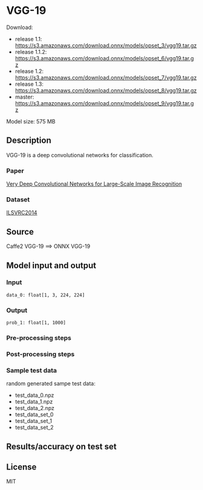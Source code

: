 # VGG-19

Download:
- release 1.1: https://s3.amazonaws.com/download.onnx/models/opset_3/vgg19.tar.gz
- release 1.1.2: https://s3.amazonaws.com/download.onnx/models/opset_6/vgg19.tar.gz
- release 1.2: https://s3.amazonaws.com/download.onnx/models/opset_7/vgg19.tar.gz
- release 1.3: https://s3.amazonaws.com/download.onnx/models/opset_8/vgg19.tar.gz
- master: https://s3.amazonaws.com/download.onnx/models/opset_9/vgg19.tar.gz

Model size: 575 MB

## Description
VGG-19 is a deep convolutional networks for classification.

### Paper
[Very Deep Convolutional Networks for Large-Scale Image Recognition](https://arxiv.org/abs/1409.1556)

### Dataset
[ILSVRC2014](http://www.image-net.org/challenges/LSVRC/2014/)

## Source
Caffe2 VGG-19 ==> ONNX VGG-19

## Model input and output
### Input
```
data_0: float[1, 3, 224, 224]
```
### Output
```
prob_1: float[1, 1000]
```
### Pre-processing steps
### Post-processing steps
### Sample test data
random generated sampe test data:
- test_data_0.npz
- test_data_1.npz
- test_data_2.npz
- test_data_set_0
- test_data_set_1
- test_data_set_2

## Results/accuracy on test set

## License
MIT
